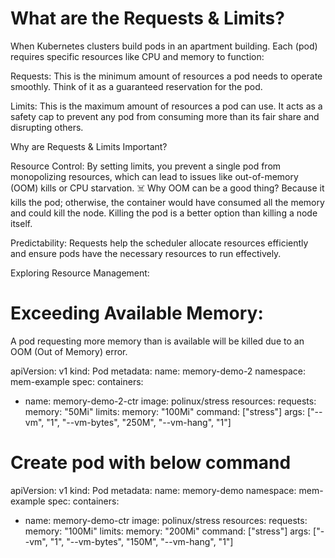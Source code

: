 # What are the Requests & Limits?

When Kubernetes clusters build pods in an apartment building. Each (pod) requires specific resources like CPU and memory to function:

 

Requests: This is the minimum amount of resources a pod needs to operate smoothly. Think of it as a guaranteed reservation for the pod.

Limits: This is the maximum amount of resources a pod can use. It acts as a safety cap to prevent any pod from consuming more than its fair share and disrupting others.

Why are Requests & Limits Important?

Resource Control: By setting limits, you prevent a single pod from monopolizing resources, which can lead to issues like out-of-memory (OOM) kills or CPU starvation. ☠️ Why OOM can be a good thing? Because it kills the pod; otherwise, the container would have consumed all the memory and could kill the node. Killing the pod is a better option than killing a node itself.

Predictability: Requests help the scheduler allocate resources efficiently and ensure pods have the necessary resources to run effectively.

Exploring Resource Management:

# Exceeding Available Memory:
A pod requesting more memory than is available will be killed due to an OOM (Out of Memory) error.

apiVersion: v1
kind: Pod
metadata:
  name: memory-demo-2
  namespace: mem-example
spec:
  containers:
  - name: memory-demo-2-ctr
    image: polinux/stress
    resources:
      requests:
        memory: "50Mi"
      limits:
        memory: "100Mi"
    command: ["stress"]
    args: ["--vm", "1", "--vm-bytes", "250M", "--vm-hang", "1"]


# Create pod with below command

apiVersion: v1
kind: Pod
metadata:
  name: memory-demo
  namespace: mem-example
spec:
  containers:
  - name: memory-demo-ctr
    image: polinux/stress
    resources:
      requests:
        memory: "100Mi"
      limits:
        memory: "200Mi"
    command: ["stress"]
    args: ["--vm", "1", "--vm-bytes", "150M", "--vm-hang", "1"]

